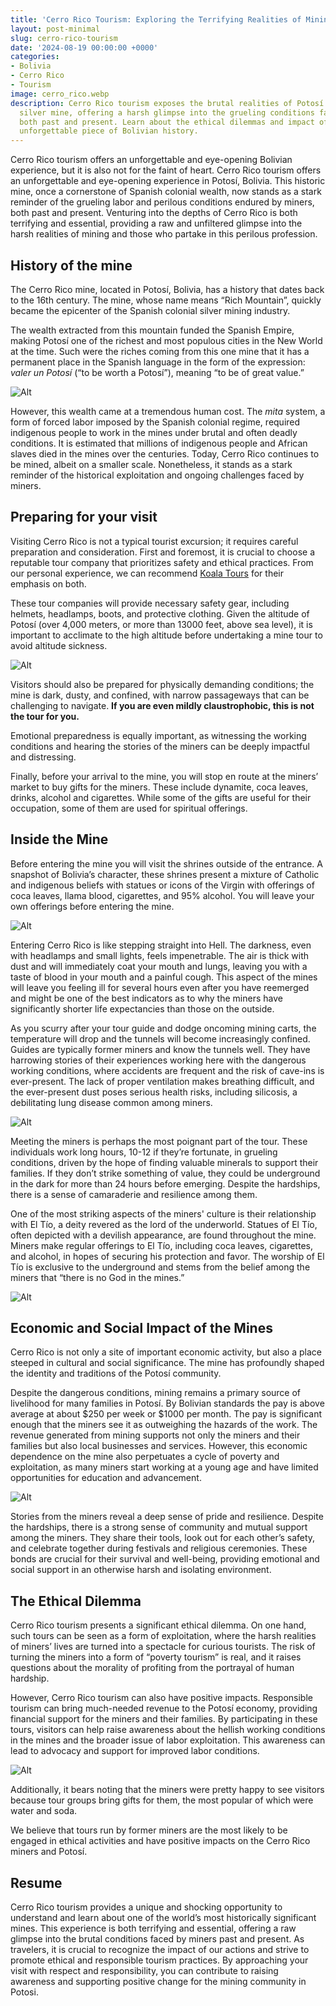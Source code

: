 ```yaml
---
title: 'Cerro Rico Tourism: Exploring the Terrifying Realities of Mining'
layout: post-minimal
slug: cerro-rico-tourism
date: '2024-08-19 00:00:00 +0000'
categories:
- Bolivia
- Cerro Rico
- Tourism
image: cerro_rico.webp
description: Cerro Rico tourism exposes the brutal realities of Potosí’s historic
  silver mine, offering a harsh glimpse into the grueling conditions faced by miners
  both past and present. Learn about the ethical dilemmas and impact of visiting this
  unforgettable piece of Bolivian history.
---
```


Cerro Rico tourism offers an unforgettable and eye-opening Bolivian experience, but it is also not for the faint of heart. Cerro Rico tourism offers an unforgettable and eye-opening experience in Potosí, Bolivia. This historic mine, once a cornerstone of Spanish colonial wealth, now stands as a stark reminder of the grueling labor and perilous conditions endured by miners, both past and present. Venturing into the depths of Cerro Rico is both terrifying and essential, providing a raw and unfiltered glimpse into the harsh realities of mining and those who partake in this perilous profession.

## History of the mine

The Cerro Rico mine, located in Potosí, Bolivia, has a history that dates back to the 16th century. The mine, whose name means “Rich Mountain”, quickly became the epicenter of the Spanish colonial silver mining industry. 

The wealth extracted from this mountain funded the Spanish Empire, making Potosí one of the richest and most populous cities in the New World at the time. Such were the riches coming from this one mine that it has a permanent place in the Spanish language in the form of the expression: _valer un Potosí_ (“to be worth a Potosí”), meaning “to be of great value.”

![Alt][3]

However, this wealth came at a tremendous human cost. The _mita_ system, a form of forced labor imposed by the Spanish colonial regime, required indigenous people to work in the mines under brutal and often deadly conditions. It is estimated that millions of indigenous people and African slaves died in the mines over the centuries. Today, Cerro Rico continues to be mined, albeit on a smaller scale. Nonetheless, it stands as a stark reminder of the historical exploitation and ongoing challenges faced by miners.


## Preparing for your visit

Visiting Cerro Rico is not a typical tourist excursion; it requires careful preparation and consideration. First and foremost, it is crucial to choose a reputable tour company that prioritizes safety and ethical practices. From our personal experience, we can recommend [Koala Tours](https://koalabolivia.com.bo/) for their emphasis on both.

These tour companies will provide necessary safety gear, including helmets, headlamps, boots, and protective clothing. Given the altitude of Potosí (over 4,000 meters, or more than 13000 feet, above sea level), it is important to acclimate to the high altitude before undertaking a mine tour to avoid altitude sickness. 

![Alt][6]

Visitors should also be prepared for physically demanding conditions; the mine is dark, dusty, and confined, with narrow passageways that can be challenging to navigate. **If you are even mildly claustrophobic, this is not the tour for you.** 

Emotional preparedness is equally important, as witnessing the working conditions and hearing the stories of the miners can be deeply impactful and distressing. 

Finally, before your arrival to the mine, you will stop en route at the miners’ market to buy gifts for the miners. These include dynamite, coca leaves, drinks, alcohol and cigarettes. While some of the gifts are useful for their occupation, some of them are used for spiritual offerings.



## Inside the Mine

Before entering the mine you will visit the shrines outside of the entrance. A snapshot of Bolivia’s character, these shrines present a mixture of Catholic and indigenous beliefs with statues or icons of the Virgin with offerings of coca leaves, llama blood, cigarettes, and 95% alcohol. You will leave your own offerings before entering the mine.

![Alt][1]


Entering Cerro Rico is like stepping straight into Hell. The darkness, even with headlamps and small lights, feels impenetrable. The air is thick with dust and will immediately coat your mouth and lungs, leaving you with a taste of blood in your mouth and a painful cough. This aspect of the mines will leave you feeling ill for several hours even after you have reemerged and might be one of the best indicators as to why the miners have significantly shorter life expectancies than those on the outside.

As you scurry after your tour guide and dodge oncoming mining carts, the temperature will drop and the tunnels will become increasingly confined. Guides are typically former miners and know the tunnels well. They have harrowing stories of their experiences working here with the dangerous working conditions, where accidents are frequent and the risk of cave-ins is ever-present. The lack of proper ventilation makes breathing difficult, and the ever-present dust poses serious health risks, including silicosis, a debilitating lung disease common among miners.

![Alt][2]

Meeting the miners is perhaps the most poignant part of the tour. These individuals work long hours, 10-12 if they’re fortunate, in grueling conditions, driven by the hope of finding valuable minerals to support their families. If they don’t strike something of value, they could be underground in the dark for more than 24 hours before emerging. Despite the hardships, there is a sense of camaraderie and resilience among them.

One of the most striking aspects of the miners' culture is their relationship with El Tío, a deity revered as the lord of the underworld. Statues of El Tío, often depicted with a devilish appearance, are found throughout the mine. Miners make regular offerings to El Tío, including coca leaves, cigarettes, and alcohol, in hopes of securing his protection and favor. The worship of El Tío is exclusive to the underground and stems from the belief among the miners that “there is no God in the mines.”

![Alt][5]



## Economic and Social Impact of the Mines

Cerro Rico is not only a site of important economic activity, but also a place steeped in cultural and social significance. The mine has profoundly shaped the identity and traditions of the Potosí community.

Despite the dangerous conditions, mining remains a primary source of livelihood for many families in Potosí. By Bolivian standards the pay is above average at about $250 per week or $1000 per month. The pay is significant enough that the miners see it as outweighing the hazards of the work. The revenue generated from mining supports not only the miners and their families but also local businesses and services. However, this economic dependence on the mine also perpetuates a cycle of poverty and exploitation, as many miners start working at a young age and have limited opportunities for education and advancement.

![Alt][4]

Stories from the miners reveal a deep sense of pride and resilience. Despite the hardships, there is a strong sense of community and mutual support among the miners. They share their tools, look out for each other’s safety, and celebrate together during festivals and religious ceremonies. These bonds are crucial for their survival and well-being, providing emotional and social support in an otherwise harsh and isolating environment.



## The Ethical Dilemma

Cerro Rico tourism presents a significant ethical dilemma. On one hand, such tours can be seen as a form of exploitation, where the harsh realities of miners’ lives are turned into a spectacle for curious tourists. The risk of turning the miners into a form of “poverty tourism” is real, and it raises questions about the morality of profiting from the portrayal of human hardship.

However, Cerro Rico tourism can also have positive impacts. Responsible tourism can bring much-needed revenue to the Potosí economy, providing financial support for the miners and their families. By participating in these tours, visitors can help raise awareness about the hellish working conditions in the mines and the broader issue of labor exploitation. This awareness can lead to advocacy and support for improved labor conditions.

![Alt][7]

Additionally, it bears noting that the miners were pretty happy to see visitors because tour groups bring gifts for them, the most popular of which were water and soda.

We believe that tours run by former miners are the most likely to be engaged in ethical activities and have positive impacts on the Cerro Rico miners and Potosí.


## Resume

Cerro Rico tourism provides a unique and shocking opportunity to understand and learn about one of the world’s most historically significant mines. This experience is both terrifying and essential, offering a raw glimpse into the brutal conditions faced by miners past and present. As travelers, it is crucial to recognize the impact of our actions and strive to promote ethical and responsible tourism practices. By approaching your visit with respect and responsibility, you can contribute to raising awareness and supporting positive change for the mining community in Potosi. 


[1]: /images/blog/cerrorico/altar.webp "Cerro Rico Tourism"
[2]: /images/blog/cerrorico/dynamite.webp "Cerro Rico Tourism"
[3]: /images/blog/cerrorico/tunnel.webp "Cerro Rico Tourism"
[4]: /images/blog/cerrorico/cart.webp "Cerro Rico Tourism"
[5]: /images/blog/cerrorico/eltio.webp "Cerro Rico Tourism"
[6]: /images/blog/cerrorico/CerroRicoMtn.webp "Cerro Rico Tourism"
[7]: /images/blog/cerrorico/MartinCerroRico.webp "Cerro Rico Tourism"
